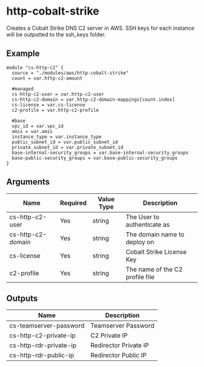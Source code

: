 # http-cobalt-strike

Creates a Cobalt Strike DNS C2 server in AWS. SSH keys for each instance will be outputted to the ssh_keys folder.
## Example

```hcl
module "cs-http-c2" {
  source = "./modules/aws/http-cobalt-strike"
  count = var.http-c2-amount

  #managed
  cs-http-c2-user = var.http-c2-user
  cs-http-c2-domain = var.http-c2-domain-mappings[count.index]
  cs-license = var.cs-license
  c2-profile = var.http-c2-profile

  #base
  vpc_id = var.vpc_id
  amis = var.amis
  instance_type = var.instance_type
  public_subnet_id = var.public_subnet_id
  private_subnet_id = var.private_subnet_id
  base-internal-security_groups = var.base-internal-security_groups
  base-public-security_groups = var.base-public-security_groups
}

```

## Arguments

| Name              | Required | Value Type | Description                     |
|-------------------|----------|------------|---------------------------------|
| cs-http-c2-user   | Yes      | string     | The User to authenticate as     |
| cs-http-c2-domain | Yes      | string     | The domain name to deploy on    |
| cs-license        | Yes      | string     | Cobalt Strike License Key       |
| c2-profile        | Yes      | string     | The name of the C2 profile file |

## Outputs

| Name                   | Description           |
|------------------------|-----------------------|
| cs-teamserver-password | Teamserver Password   |
| cs-http-c2-private-ip  | C2 Private IP         |
| cs-http-rdr-private-ip | Redirector Private IP |
| cs-http-rdr-public-ip  | Redirector Public IP  |